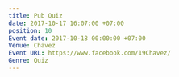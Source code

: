 ```yaml
---
title: Pub Quiz
date: 2017-10-17 16:07:00 +07:00
position: 10
Event date: 2017-10-18 00:00:00 +07:00
Venue: Chavez
Event URL: https://www.facebook.com/19Chavez/
Genre: Quiz
---
```


